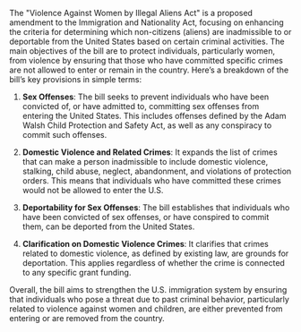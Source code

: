 The "Violence Against Women by Illegal Aliens Act" is a proposed amendment to the Immigration and Nationality Act, focusing on enhancing the criteria for determining which non-citizens (aliens) are inadmissible to or deportable from the United States based on certain criminal activities. The main objectives of the bill are to protect individuals, particularly women, from violence by ensuring that those who have committed specific crimes are not allowed to enter or remain in the country. Here’s a breakdown of the bill’s key provisions in simple terms:

1. **Sex Offenses**: The bill seeks to prevent individuals who have been convicted of, or have admitted to, committing sex offenses from entering the United States. This includes offenses defined by the Adam Walsh Child Protection and Safety Act, as well as any conspiracy to commit such offenses.

2. **Domestic Violence and Related Crimes**: It expands the list of crimes that can make a person inadmissible to include domestic violence, stalking, child abuse, neglect, abandonment, and violations of protection orders. This means that individuals who have committed these crimes would not be allowed to enter the U.S.

3. **Deportability for Sex Offenses**: The bill establishes that individuals who have been convicted of sex offenses, or have conspired to commit them, can be deported from the United States.

4. **Clarification on Domestic Violence Crimes**: It clarifies that crimes related to domestic violence, as defined by existing law, are grounds for deportation. This applies regardless of whether the crime is connected to any specific grant funding.

Overall, the bill aims to strengthen the U.S. immigration system by ensuring that individuals who pose a threat due to past criminal behavior, particularly related to violence against women and children, are either prevented from entering or are removed from the country.
